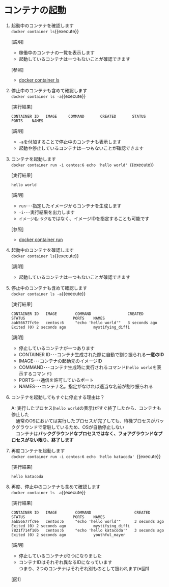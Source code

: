 # コンテナの起動

1. 起動中のコンテナを確認します<br/>
  `docker container ls`{{execute}} <br/>

    [説明]<br/>
    - 稼働中のコンテナの一覧を表示します
    - 起動しているコンテナは一つもないことが確認できます

    [参照]<br/>
    - [docker container ls](https://docs.docker.com/engine/reference/commandline/container_ls/)

2. 停止中のコンテナも含めて確認します<br/>
  `docker container ls -a`{{execute}} <br/>

    [実行結果]<br/>

    ```shell
    CONTAINER ID   IMAGE     COMMAND       CREATED       STATUS       PORTS    NAMES
    ```

    [説明]<br/>
    - `-a`を付加することで停止中のコンテナも表示します
    - 起動や停止しているコンテナは一つもないことが確認できます

3. コンテナを起動します<br/>
  `docker container run -i centos:6 echo 'hello world' `{{execute}} <br/>

    [実行結果]<br/>

    ```shell
    hello world
    ```

    [説明]<br/>
    - `run`･･･指定したイメージからコンテナを生成します
    - `-i`･･･実行結果を出力します
    - `イメージ名:タグ名`ではなく、イメージIDを指定することも可能です

    [参照]<br/>
      - [docker container run](https://docs.docker.com/engine/reference/commandline/container_run/)

4. 起動中のコンテナを確認します<br/>
  `docker container ls`{{execute}} <br/>

    [説明]<br/>
    - 起動しているコンテナは一つもないことが確認できます

5. 停止中のコンテナも含めて確認します<br/>
  `docker container ls -a`{{execute}} <br/>

    [実行結果]<br/>

    ```shell
    CONTAINER ID   IMAGE        COMMAND                CREATED          STATUS                     PORTS    NAMES
    aab56677fc9e   centos:6     "echo 'hello world'"   3 seconds ago    Exited (0) 2 seconds ago            mystifying_diffi
    ```

    [説明]<br/>
    - 停止しているコンテナが一つあります
    - CONTAINER ID･･･コンテナ生成された際に自動で割り振られる**一意のID**
    - IMAGE･･･コンテナの起動元のイメージID
    - COMMAND･･･コンテナ生成時に実行されるコマンド(`hello world`を表示するコマンド)
    - PORTS･･･通信を許可しているポート
    - NAMES･･･コンテナ名。指定がなければ適当な名前が割り振られる

6. コンテナを起動してもすぐに停止する理由は？

    A: 実行したプロセス(`hello world`の表示)がすぐ終了したから、コンテナも停止した<br/>
    　通常のOSにおいては実行したプロセスが完了しても、待機プロセスがバックグラウンドで常駐しているため、OSが自動停止しない<br/>
    　コンテナは**バックグラウンドなプロセスではなく、フォアグラウンドなプロセスがない限り、終了します**

7. 再度コンテナを起動します<br/>
  `docker container run -i centos:6 echo 'hello katacoda' `{{execute}} <br/>

    [実行結果]<br/>

    ```shell
    hello katacoda
    ```

8. 再度、停止中のコンテナも含めて確認します<br/>
  `docker container ls -a`{{execute}} <br/>

    [実行結果]<br/>

    ```shell
    CONTAINER ID   IMAGE        COMMAND                   CREATED          STATUS                     PORTS    NAMES
    aab56677fc9e   centos:6     "echo 'hello world'"      3 seconds ago    Exited (0) 2 seconds ago            mystifying_diffi
    7821f714f10b   centos:6     "echo 'hello katacoda'"   3 seconds ago    Exited (0) 2 seconds ago            youthful_mayer
    ```

    [説明]<br/>
    - 停止しているコンテナが2つになりました
    - コンテナIDはそれぞれ異なるIDになっています<br/>
      つまり、2つのコンテナはそれぞれ別ものとして扱われます(※図1)

    [図1]
